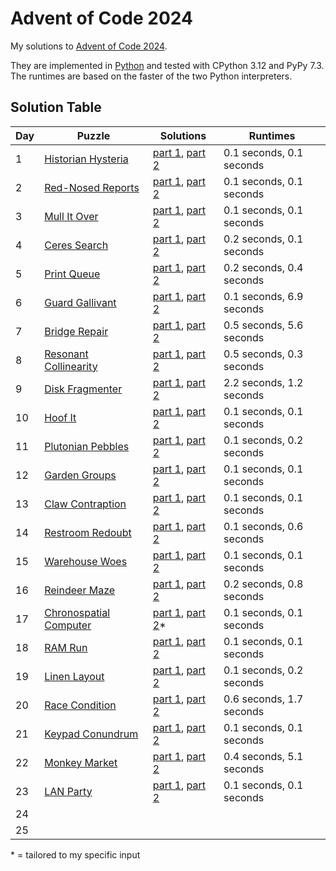 # Advent of Code 2024

My solutions to [Advent of Code 2024](https://adventofcode.com/2024/).

They are implemented in [Python](https://www.python.org/) and tested with CPython 3.12 and PyPy 7.3. The runtimes are based on the faster of the two Python interpreters.

## Solution Table

| Day | Puzzle | Solutions | Runtimes |
| ---- | ---- | ---- | ---- |
| 1 | [Historian Hysteria](https://adventofcode.com/2024/day/1) | [part 1](01/aoc01_part1.py), [part 2](01/aoc01_part2.py) | 0.1 seconds, 0.1 seconds |
| 2 | [Red-Nosed Reports](https://adventofcode.com/2024/day/2) | [part 1](02/aoc02_part1.py), [part 2](02/aoc02_part2.py) | 0.1 seconds, 0.1 seconds |
| 3 | [Mull It Over](https://adventofcode.com/2024/day/3) | [part 1](03/aoc03_part1.py), [part 2](03/aoc03_part2.py) | 0.1 seconds, 0.1 seconds |
| 4 | [Ceres Search](https://adventofcode.com/2024/day/4) | [part 1](04/aoc04_part1.py), [part 2](04/aoc04_part2.py) | 0.2 seconds, 0.1 seconds |
| 5 | [Print Queue](https://adventofcode.com/2024/day/5) | [part 1](05/aoc05_part1.py), [part 2](05/aoc05_part2.py) | 0.2 seconds, 0.4 seconds |
| 6 | [Guard Gallivant](https://adventofcode.com/2024/day/6) | [part 1](06/aoc06_part1.py), [part 2](06/aoc06_part2.py) | 0.1 seconds, 6.9 seconds |
| 7 | [Bridge Repair](https://adventofcode.com/2024/day/7) | [part 1](07/aoc07_part1.py), [part 2](07/aoc07_part2.py) | 0.5 seconds, 5.6 seconds |
| 8 | [Resonant Collinearity](https://adventofcode.com/2024/day/8) | [part 1](08/aoc08_part1.py), [part 2](08/aoc08_part2.py) | 0.5 seconds, 0.3 seconds |
| 9 | [Disk Fragmenter](https://adventofcode.com/2024/day/9) | [part 1](09/aoc09_part1.py), [part 2](09/aoc09_part2.py) | 2.2 seconds, 1.2 seconds |
| 10 | [Hoof It](https://adventofcode.com/2024/day/10) | [part 1](10/aoc10_part1.py), [part 2](10/aoc10_part2.py) | 0.1 seconds, 0.1 seconds |
| 11 | [Plutonian Pebbles](https://adventofcode.com/2024/day/11) | [part 1](11/aoc11_part1.py), [part 2](11/aoc11_part2.py) | 0.1 seconds, 0.2 seconds |
| 12 | [Garden Groups](https://adventofcode.com/2024/day/12) | [part 1](12/aoc12_part1.py), [part 2](12/aoc12_part2.py) | 0.1 seconds, 0.1 seconds |
| 13 | [Claw Contraption](https://adventofcode.com/2024/day/13) | [part 1](13/aoc13_part1.py), [part 2](13/aoc13_part2.py) | 0.1 seconds, 0.1 seconds |
| 14 | [Restroom Redoubt](https://adventofcode.com/2024/day/14) | [part 1](14/aoc14_part1.py), [part 2](14/aoc14_part2.py) | 0.1 seconds, 0.6 seconds |
| 15 | [Warehouse Woes](https://adventofcode.com/2024/day/15) | [part 1](15/aoc15_part1.py), [part 2](15/aoc15_part2.py) | 0.1 seconds, 0.1 seconds |
| 16 | [Reindeer Maze](https://adventofcode.com/2024/day/16) | [part 1](16/aoc16_part1.py), [part 2](16/aoc16_part2.py) | 0.2 seconds, 0.8 seconds |
| 17 | [Chronospatial Computer](https://adventofcode.com/2024/day/17) | [part 1](17/aoc17_part1.py), [part 2](17/aoc17_part2.py)* | 0.1 seconds, 0.1 seconds |
| 18 | [RAM Run](https://adventofcode.com/2024/day/18) | [part 1](18/aoc18_part1.py), [part 2](18/aoc18_part2.py) | 0.1 seconds, 0.1 seconds |
| 19 | [Linen Layout](https://adventofcode.com/2024/day/19) | [part 1](19/aoc19_part1.py), [part 2](19/aoc19_part2.py) | 0.1 seconds, 0.2 seconds |
| 20 | [Race Condition](https://adventofcode.com/2024/day/20) | [part 1](20/aoc20_part1.py), [part 2](20/aoc20_part2.py) | 0.6 seconds, 1.7 seconds |
| 21 | [Keypad Conundrum](https://adventofcode.com/2024/day/21) | [part 1](21/aoc21_part1.py), [part 2](21/aoc21_part2.py) | 0.1 seconds, 0.1 seconds |
| 22 | [Monkey Market](https://adventofcode.com/2024/day/22) | [part 1](22/aoc22_part1.py), [part 2](22/aoc22_part2.py) | 0.4 seconds, 5.1 seconds |
| 23 | [LAN Party](https://adventofcode.com/2024/day/23) | [part 1](23/aoc23_part1.py), [part 2](23/aoc23_part2.py) | 0.1 seconds, 0.1 seconds |
| 24 | | | |
| 25 | | | |

\* = tailored to my specific input
